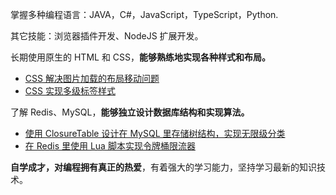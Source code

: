掌握多种编程语言：JAVA，C#，JavaScript，TypeScript，Python.

其它技能：浏览器插件开发、NodeJS 扩展开发。

长期使用原生的 HTML 和 CSS，**能够熟练地实现各种样式和布局。**
  - [CSS 解决图片加载的布局移动问题](https://blog.kaciras.com/article/15/preventing-content-reflow-from-lazy-loaded-images-by-pure-css)
  - [CSS 实现多级标签样式](https://blog.kaciras.com/article/5/implement-multi-level-label-styles-by-CSS)

了解 Redis、MySQL，**能够独立设计数据库结构和实现算法。**
  - [使用 ClosureTable 设计在 MySQL 里存储树结构，实现无限级分类](https://blog.kaciras.com/article/6/store-tree-in-database)
  - [在 Redis 里使用 Lua 脚本实现令牌桶限流器](https://blog.kaciras.com/article/13/implement-token-bucket-with-redis-and-lua)
  
**自学成才，对编程拥有真正的热爱**，有着强大的学习能力，坚持学习最新的知识技术。

